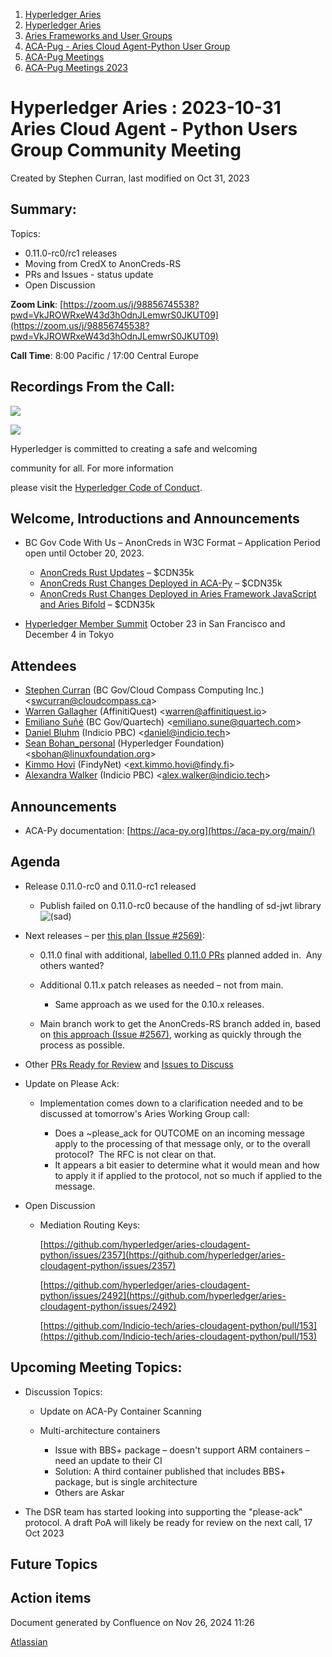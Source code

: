 1. [Hyperledger Aries](index.html)
2. [Hyperledger Aries](Hyperledger-Aries_18481154.html)
3. [Aries Frameworks and User Groups](Aries-Frameworks-and-User-Groups_18481290.html)
4. [ACA-Pug - Aries Cloud Agent-Python User Group](ACA-Pug---Aries-Cloud-Agent-Python-User-Group_18484248.html)
5. [ACA-Pug Meetings](ACA-Pug-Meetings_18484272.html)
6. [ACA-Pug Meetings 2023](ACA-Pug-Meetings-2023_18517279.html)

# Hyperledger Aries : 2023-10-31 Aries Cloud Agent - Python Users Group Community Meeting

Created by Stephen Curran, last modified on Oct 31, 2023

## Summary:

Topics:

- 0.11.0-rc0/rc1 releases
- Moving from CredX to AnonCreds-RS
- PRs and Issues - status update
- Open Discussion

**Zoom Link**: [https://zoom.us/j/98856745538?pwd=VkJROWRxeW43d3hOdnJLemwrS0JKUT09](https://zoom.us/j/98856745538?pwd=VkJROWRxeW43d3hOdnJLemwrS0JKUT09)

**Call Time**: 8:00 Pacific / 17:00 Central Europe

## Recordings From the Call:

![](https://wiki.hyperledger.org/download/attachments/29034696/Antitrustnotice.png?version=1&modificationDate=1581695654000&api=v2)

![](https://wiki.hyperledger.org/download/attachments/2392771/welcome.png?version=2&modificationDate=1572450107000&api=v2)

Hyperledger is committed to creating a safe and welcoming

community for all. For more information

please visit the [Hyperledger Code of Conduct](https://lf-hyperledger.atlassian.net/wiki/display/HYP/Hyperledger+Code+of+Conduct).

## Welcome, Introductions and Announcements

- BC Gov Code With Us – AnonCreds in W3C Format – Application Period open until October 20, 2023.
  
  - [AnonCreds Rust Updates](https://marketplace.digital.gov.bc.ca/opportunities/code-with-us/d81f1bb4-4abb-4a4c-8b19-92904e0bd6a6) – $CDN35k
  - [AnonCreds Rust Changes Deployed in ACA-Py](https://marketplace.digital.gov.bc.ca/opportunities/code-with-us/7afcbd7c-2bbc-41ed-bf27-b6ba6e2903c5) – $CDN35k
  - [AnonCreds Rust Changes Deployed in Aries Framework JavaScript and Aries Bifold](https://marketplace.digital.gov.bc.ca/opportunities/code-with-us/6f08d6d5-7e3d-489a-a98f-d7c607309dc9) – $CDN35k
- [Hyperledger Member Summit](https://www.hyperledger.org/events/hyperledger-member-summit-2023) October 23 in San Francisco and December 4 in Tokyo

## Attendees

- [Stephen Curran](https://lf-hyperledger.atlassian.net/wiki/people/557058:d676f135-ecd6-465b-b7eb-f87976bf4569?ref=confluence) (BC Gov/Cloud Compass Computing Inc.) &lt;swcurran@cloudcompass.ca&gt;
- [Warren Gallagher](https://lf-hyperledger.atlassian.net/wiki/people/557058:98b910cc-1131-4987-bc79-b6c4681c64ab?ref=confluence) (AffinitiQuest) &lt;warren@affinitiquest.io&gt;
- [Emiliano Suñé](https://lf-hyperledger.atlassian.net/wiki/people/60f1a8944257a90070da4a78?ref=confluence) (BC Gov/Quartech) &lt;emiliano.sune@quartech.com&gt;
- [Daniel Bluhm](https://lf-hyperledger.atlassian.net/wiki/people/712020:c322d585-d6d2-4479-a990-b91fac45db1c?ref=confluence) (Indicio PBC) &lt;daniel@indicio.tech&gt;
- [Sean Bohan\_personal](https://lf-hyperledger.atlassian.net/wiki/people/70121:dc98758a-7f45-4fd1-afe5-d9f0eadf0d7b?ref=confluence) (Hyperledger Foundation) &lt;sbohan@linuxfoundation.org&gt;
- [Kimmo Hovi](https://lf-hyperledger.atlassian.net/wiki/people/712020:52956dda-a083-4ba5-85b9-3f1efd76f8c1?ref=confluence) (FindyNet) &lt;ext.kimmo.hovi@findy.fi&gt;
- [Alexandra Walker](https://lf-hyperledger.atlassian.net/wiki/people/62e8177de50f2f2a39544bf5?ref=confluence) (Indicio PBC) &lt;alex.walker@indicio.tech&gt;

## Announcements

- ACA-Py documentation: [https://aca-py.org](https://aca-py.org/main/)

## Agenda

- Release 0.11.0-rc0 and 0.11.0-rc1 released
  
  - Publish failed on 0.11.0-rc0 because of the handling of sd-jwt library ![(sad)](images/icons/emoticons/sad.png)
- Next releases – per [this plan (Issue #2569)](https://github.com/hyperledger/aries-cloudagent-python/issues/2569):
  
  - 0.11.0 final with additional, [labelled 0.11.0 PRs](https://github.com/hyperledger/aries-cloudagent-python/pulls?q=is%3Apr%20label%3A0.11.0) planned added in.  Any others wanted?
  - Additional 0.11.x patch releases as needed – not from main.
    
    - Same approach as we used for the 0.10.x releases.
  - Main branch work to get the AnonCreds-RS branch added in, based on [this approach (Issue #2567)](https://github.com/hyperledger/aries-cloudagent-python/issues/2567), working as quickly through the process as possible.
- Other [PRs Ready for Review](https://github.com/hyperledger/aries-cloudagent-python/pulls?q=is%3Apr%20is%3Aopen%20draft%3Afalse%20) and [Issues to Discuss](https://github.com/hyperledger/aries-cloudagent-python/issues?q=is%3Aissue%20is%3Aopen%20label%3ADiscuss)
- Update on Please Ack:
  
  - Implementation comes down to a clarification needed and to be discussed at tomorrow's Aries Working Group call:
    
    - Does a ~please\_ack for OUTCOME on an incoming message apply to the processing of that message only, or to the overall protocol?  The RFC is not clear on that.
    - It appears a bit easier to determine what it would mean and how to apply it if applied to the protocol, not so much if applied to the message.
- Open Discussion
  
  - Mediation Routing Keys:
    
    [https://github.com/hyperledger/aries-cloudagent-python/issues/2357](https://github.com/hyperledger/aries-cloudagent-python/issues/2357)
    
    [https://github.com/hyperledger/aries-cloudagent-python/issues/2492](https://github.com/hyperledger/aries-cloudagent-python/issues/2492)
    
    [https://github.com/Indicio-tech/aries-cloudagent-python/pull/153](https://github.com/Indicio-tech/aries-cloudagent-python/pull/153)

## Upcoming Meeting Topics:

- Discussion Topics:
  
  - Update on ACA-Py Container Scanning
  - Multi-architecture containers
    
    - Issue with BBS+ package – doesn't support ARM containers – need an update to their CI
    - Solution: A third container published that includes BBS+ package, but is single architecture
    - Others are Askar
- The DSR team has started looking into supporting the "please-ack" protocol. A draft PoA will likely be ready for review on the next call, 17 Oct 2023

## Future Topics

## Action items

Document generated by Confluence on Nov 26, 2024 11:26

[Atlassian](http://www.atlassian.com/)
